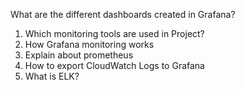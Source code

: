 What are the different dashboards created in Grafana?

1. Which monitoring tools are used in Project?
2. How Grafana monitoring works
3. Explain about prometheus
4. How to export CloudWatch Logs to Grafana
5. What is ELK?